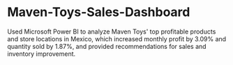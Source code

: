 # Maven-Toys-Sales-Dashboard
Used Microsoft Power BI to analyze Maven Toys' top profitable products and store locations in Mexico, which increased monthly profit by 3.09% and quantity sold by 1.87%, and provided recommendations for sales and inventory improvement.
